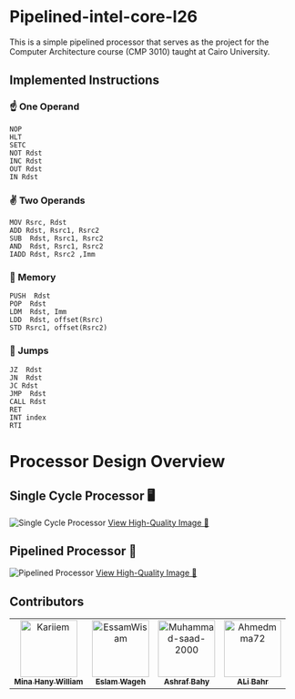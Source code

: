 # Pipelined-intel-core-I26
This is a simple pipelined processor that serves as the project for the Computer Architecture course (CMP 3010) taught at Cairo University.

## Implemented Instructions
### ☝️ One Operand
```
NOP
HLT
SETC
NOT Rdst
INC Rdst
OUT Rdst
IN Rdst
```
### ✌️ Two Operands
```
MOV Rsrc, Rdst
ADD Rdst, Rsrc1, Rsrc2
SUB  Rdst, Rsrc1, Rsrc2
AND  Rdst, Rsrc1, Rsrc2
IADD Rdst, Rsrc2 ,Imm
```

### 💾 Memory
```
PUSH  Rdst
POP  Rdst
LDM  Rdst, Imm
LDD  Rdst, offset(Rsrc)
STD Rsrc1, offset(Rsrc2)
```

### 🦘 Jumps
```
JZ  Rdst
JN  Rdst
JC Rdst
JMP  Rdst
CALL Rdst
RET
INT index
RTI
```

# Processor Design Overview

## Single Cycle Processor 🖥️

![Single Cycle Processor](https://github.com/Mina-H-William/Pipelined-intel-core-I26/blob/main/designs/SingleCycle_design.jpg?raw=true)
[View High-Quality Image 📸](https://miro.com/app/board/uXjVL8SgfTs=/)

## Pipelined Processor 🔄

![Pipelined Processor](https://raw.githubusercontent.com/Mina-H-William/Pipelined-intel-core-I26/refs/heads/main/designs/Pipeline_design.jpg)
[View High-Quality Image 📸](https://miro.com/app/board/uXjVL0KtqO8=/)


## Contributors
<!-- readme: collaborators -start -->
<table>
<tr>
    <td align="center">
        <a href="https://github.com/Mina-H-William">
            <img src="https://avatars.githubusercontent.com/u/118685507?v=4" width="100;" alt="Kariiem"/>
            <br />
            <sub><b>Mina Hany William</b></sub>
        </a>
    </td>
    <td align="center">
        <a href="https://github.com/eslamwageh">
            <img src="https://avatars.githubusercontent.com/u/53353517?v=4" width="100;" alt="EssamWisam"/>
            <br />
            <sub><b>Eslam Wageh</b></sub>
        </a>
    </td>
    <td align="center">
        <a href="https://github.com/Ashraf-Bahy">
            <img src="https://avatars.githubusercontent.com/u/111181298?v=4" width="100;" alt="Muhammad-saad-2000"/>
            <br />
            <sub><b>Ashraf Bahy</b></sub>
        </a>
    </td>
    <td align="center">
        <a href="https://github.com/ali-bahr">
            <img src="https://avatars.githubusercontent.com/u/125573715?v=4" width="100;" alt="Ahmedmma72"/>
            <br />
            <sub><b>ALi Bahr</b></sub>
        </a>
    </td></tr>
</table>
<!-- readme: collaborators -end -->
